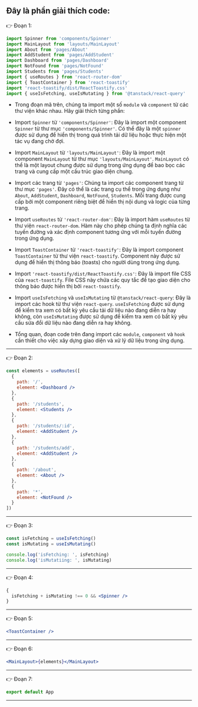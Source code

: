 ## Đây là phần giải thích code:

👉 Đoạn 1:

```jsx
import Spinner from 'components/Spinner'
import MainLayout from 'layouts/MainLayout'
import About from 'pages/About'
import AddStudent from 'pages/AddStudent'
import Dashboard from 'pages/Dashboard'
import NotFound from 'pages/NotFound'
import Students from 'pages/Students'
import { useRoutes } from 'react-router-dom'
import { ToastContainer } from 'react-toastify'
import 'react-toastify/dist/ReactToastify.css'
import { useIsFetching, useIsMutating } from '@tanstack/react-query'
```

- Trong đoạn mã trên, chúng ta import một số `module` và `component` từ các thư viện khác nhau. Hãy giải thích từng phần:

- Import `Spinner` từ `'components/Spinner'`: Đây là import một component `Spinner` từ thư mục `'components/Spinner'`. Có thể đây là một `spinner` được sử dụng để hiển thị trong quá trình tải dữ liệu hoặc thực hiện một tác vụ đang chờ đợi.

- Import `MainLayout` từ `'layouts/MainLayout'`: Đây là import một component `MainLayout` từ thư mục `'layouts/MainLayout'`. `MainLayout` có thể là một layout chung được sử dụng trong ứng dụng để bao bọc các trang và cung cấp một cấu trúc giao diện chung.

- Import các trang từ `'pages'`: Chúng ta import các component trang từ thư mục `'pages'`. Đây có thể là các trang cụ thể trong ứng dụng như `About`, `AddStudent`, `Dashboard`, `NotFound`, `Students`. Mỗi trang được cung cấp bởi một component riêng biệt để hiển thị nội dung và logic của từng trang.

- Import `useRoutes` từ `'react-router-dom'`: Đây là import hàm `useRoutes` từ thư viện `react-router-dom`. Hàm này cho phép chúng ta định nghĩa các tuyến đường và xác định component tương ứng với mỗi tuyến đường trong ứng dụng.

- Import `ToastContainer` từ `'react-toastify'`: Đây là import component `ToastContainer` từ thư viện `react-toastify`. Component này được sử dụng để hiển thị thông báo (toasts) cho người dùng trong ứng dụng.

- Import `'react-toastify/dist/ReactToastify.css'`: Đây là import file CSS của `react-toastify`. File CSS này chứa các quy tắc để tạo giao diện cho thông báo được hiển thị bởi `react-toastify`.

- Import `useIsFetching` và `useIsMutating` từ `@tanstack/react-query`: Đây là import các hook từ thư viện `react-query`. `useIsFetching` được sử dụng để kiểm tra xem có bất kỳ yêu cầu tải dữ liệu nào đang diễn ra hay không, còn `useIsMutating` được sử dụng để kiểm tra xem có bất kỳ yêu cầu sửa đổi dữ liệu nào đang diễn ra hay không.

- Tổng quan, đoạn code trên đang import các `module`, `component` và `hook` cần thiết cho việc xây dựng giao diện và xử lý dữ liệu trong ứng dụng.

---

👉 Đoạn 2:

```jsx
const elements = useRoutes([
  {
    path: '/',
    element: <Dashboard />
  },
  {
    path: '/students',
    element: <Students />
  },
  {
    path: '/students/:id',
    element: <AddStudent />
  },
  {
    path: '/students/add',
    element: <AddStudent />
  },
  {
    path: '/about',
    element: <About />
  },
  {
    path: '*',
    element: <NotFound />
  }
])
```

---

👉 Đoạn 3:

```jsx
const isFetching = useIsFetching()
const isMutating = useIsMutating()

console.log('isFetching: ', isFetching)
console.log('isMutatiing: ', isMutating)
```

---

👉 Đoạn 4:

```jsx
{
  isFetching + isMutating !== 0 && <Spinner />
}
```

---

👉 Đoạn 5:

```jsx
<ToastContainer />
```

---

👉 Đoạn 6:

```jsx
<MainLayout>{elements}</MainLayout>
```

---

👉 Đoạn 7:

```jsx
export default App
```

---
